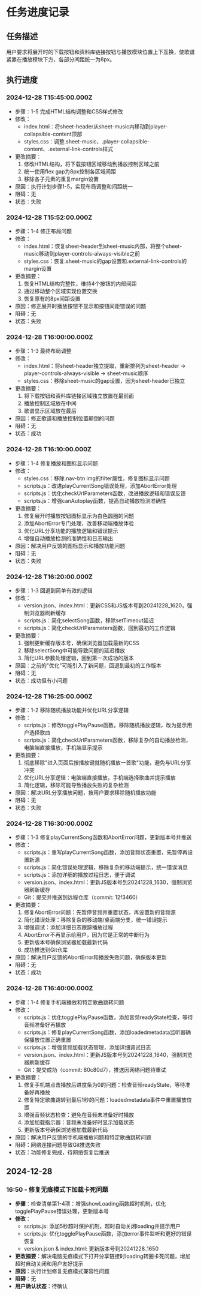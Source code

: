 # 任务进度记录

## 任务描述
用户要求将展开时的下载按钮和资料库链接按钮与播放模块位置上下互换，使歌谱紧靠在播放模块下方，各部分间距统一为8px。

## 执行进度

### 2024-12-28 T15:45:00.000Z
- 步骤：1-5 完成HTML结构调整和CSS样式修改
- 修改：
  - index.html：将sheet-header从sheet-music内移动到player-collapsible-content顶部
  - styles.css：调整.sheet-music、.player-collapsible-content、.external-link-controls样式
- 更改摘要：
  1. 修改HTML结构，将下载按钮区域移动到播放控制区域之前
  2. 统一使用flex gap为8px控制各区域间距
  3. 移除各子元素的重复margin设置
- 原因：执行计划步骤1-5，实现布局调整和间距统一
- 阻碍：无
- 状态：失败

### 2024-12-28 T15:52:00.000Z
- 步骤：1-4 修正布局问题
- 修改：
  - index.html：恢复sheet-header到sheet-music内部，将整个sheet-music移动到player-controls-always-visible之前
  - styles.css：恢复.sheet-music的gap设置和.external-link-controls的margin设置
- 更改摘要：
  1. 恢复HTML结构完整性，维持4个按钮的内部间距
  2. 通过移动整个区域实现位置交换
  3. 恢复原有的8px间距设置
- 原因：修正展开时播放按钮不显示和按钮间距错误的问题
- 阻碍：无
- 状态：失败

### 2024-12-28 T16:00:00.000Z
- 步骤：1-3 最终布局调整
- 修改：
  - index.html：将sheet-header独立提取，重新排列为sheet-header -> player-controls-always-visible -> sheet-music顺序
  - styles.css：移除sheet-music的gap设置，因为sheet-header已独立
- 更改摘要：
  1. 将下载按钮和资料库链接区域独立放置在最前面
  2. 播放控制区域放在中间
  3. 歌谱显示区域放在最后
- 原因：修正歌谱和播放控制位置颠倒的问题
- 阻碍：无
- 状态：成功

### 2024-12-28 T16:10:00.000Z
- 步骤：1-4 修复播放和图标显示问题
- 修改：
  - styles.css：移除.nav-btn img的filter属性，修复图标显示问题
  - scripts.js：改进playCurrentSong错误处理，添加AbortError处理
  - scripts.js：优化checkUrlParameters函数，改进播放逻辑和错误反馈
  - scripts.js：增强canAutoplay函数，提高自动播放检测准确性
- 更改摘要：
  1. 修复展开时播放按钮图标显示为白色圆圈的问题
  2. 添加AbortError专门处理，改善移动端播放体验
  3. 优化URL分享功能的播放逻辑和错误提示
  4. 增强自动播放检测的准确性和日志输出
- 原因：解决用户反馈的图标显示和播放功能问题
- 阻碍：无
- 状态：失败

### 2024-12-28 T16:20:00.000Z
- 步骤：1-3 回退到简单有效的逻辑
- 修改：
  - version.json、index.html：更新CSS和JS版本号到20241228_1620，强制浏览器刷新缓存
  - scripts.js：简化selectSong函数，移除setTimeout延迟
  - scripts.js：简化checkUrlParameters函数，回到最初的工作逻辑
- 更改摘要：
  1. 强制更新缓存版本号，确保浏览器加载最新的CSS
  2. 移除selectSong中可能导致问题的延迟播放
  3. 简化URL参数处理逻辑，回到第一次成功的版本
- 原因：之前的"优化"可能引入了新问题，回退到最初的工作版本
- 阻碍：无
- 状态：成功但有小问题

### 2024-12-28 T16:25:00.000Z
- 步骤：1-2 移除随机播放功能并优化URL分享逻辑
- 修改：
  - scripts.js：修改togglePlayPause函数，移除随机播放逻辑，改为提示用户选择歌曲
  - scripts.js：简化checkUrlParameters函数，移除复杂的自动播放检测，电脑端直接播放，手机端显示提示
- 更改摘要：
  1. 彻底移除"进入页面后按播放键就随机播放一首歌"功能，避免与URL分享冲突
  2. 优化URL分享逻辑：电脑端直接播放，手机端选择歌曲并提示播放
  3. 简化逻辑，移除可能导致播放失败的复杂检测
- 原因：解决URL分享播放问题，按用户要求移除随机播放功能
- 阻碍：无
- 状态：失败

### 2024-12-28 T16:30:00.000Z
- 步骤：1-3 修复playCurrentSong函数和AbortError问题，更新版本号并推送
- 修改：
  - scripts.js：重写playCurrentSong函数，添加音频状态重置，先暂停再设置新源
  - scripts.js：简化错误处理逻辑，移除复杂的移动端提示，统一错误消息
  - scripts.js：添加详细的播放过程日志，便于调试
  - version.json、index.html：更新JS版本号到20241228_1630，强制浏览器刷新缓存
  - Git：提交并推送到远程仓库（commit: 12f3460）
- 更改摘要：
  1. 修复AbortError问题：先暂停音频并重置状态，再设置新的音频源
  2. 简化错误处理：移除复杂的移动端/桌面端分支，统一错误提示
  3. 增强调试：添加详细日志跟踪播放过程
  4. AbortError不再显示给用户，因为它是正常的中断行为
  5. 更新版本号确保浏览器加载最新代码
  6. 成功推送到Git仓库
- 原因：解决用户反馈的AbortError和播放失败问题，确保版本更新
- 阻碍：无
- 状态：成功

### 2024-12-28 T16:40:00.000Z
- 步骤：1-4 修复手机端播放和特定歌曲跳转问题
- 修改：
  - scripts.js：优化togglePlayPause函数，添加音频readyState检查，等待音频准备好再播放
  - scripts.js：修复playCurrentSong函数，添加loadedmetadata监听器确保播放位置正确重置
  - scripts.js：增强音频加载状态管理，添加详细调试日志
  - version.json、index.html：更新JS版本号到20241228_1640，强制浏览器刷新缓存
  - Git：提交成功（commit: 80c80d7），推送因网络问题待重试
- 更改摘要：
  1. 修复手机端点击播放后进度条为0的问题：检查音频readyState，等待准备好再播放
  2. 修复特定歌曲跳转到最后1秒的问题：loadedmetadata事件中重置播放位置
  3. 增强音频状态检查：避免在音频未准备好时播放
  4. 添加加载指示器：音频未准备好时显示加载状态
  5. 更新版本号确保浏览器加载最新代码
- 原因：解决用户反馈的手机端播放问题和特定歌曲跳转问题
- 阻碍：网络连接问题导致Git推送失败
- 状态：功能修复完成，待网络恢复后推送

## 2024-12-28
### 16:50 - 修复无痕模式下加载卡死问题
- **步骤**：检查清单第1-4项：增强showLoading函数超时机制，优化togglePlayPause错误处理，更新版本号
- **修改**：
  - scripts.js: 添加5秒超时保护机制，超时自动关闭loading并提示用户
  - scripts.js: 优化togglePlayPause函数，添加error事件监听和更好的错误恢复
  - version.json & index.html: 更新版本号到20241228_1650
- **更改摘要**：解决电脑无痕模式下打开分享链接时loading转圈卡死问题，增加超时自动关闭和用户友好提示
- **原因**：执行计划修复无痕模式兼容性问题
- **阻碍**：无
- **用户确认状态**：待确认 